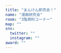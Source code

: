 ```yaml
---
title: "まんけん即売会！"
name: "漫画研究会"
room: "3階資料コーナー"
map: ""
sns:
  twitter: ""
  instagram: ""
award: ""
---
```


